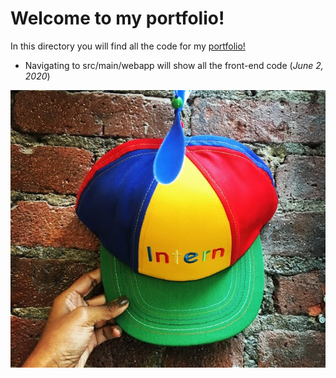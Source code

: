 Welcome to my portfolio!
========================

In this directory you will find all the code for my [portfolio!](http://sergioortiz-step-2020.appspot.com/)

* Navigating to src/main/webapp will show all the front-end code (*June 2, 2020*)

<img src="src/main/webapp/images/me/intern.jpg">
